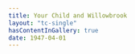 ```yaml
---
title: Your Child and Willowbrook
layout: "tc-single"
hasContentInGallery: true
date: 1947-04-01
---
```

